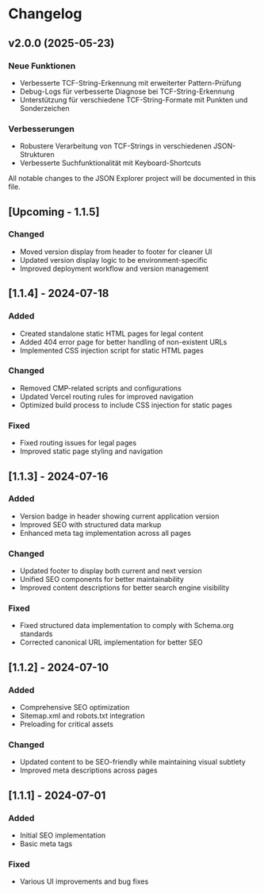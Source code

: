 # Changelog

## v2.0.0 (2025-05-23)

### Neue Funktionen
- Verbesserte TCF-String-Erkennung mit erweiterter Pattern-Prüfung
- Debug-Logs für verbesserte Diagnose bei TCF-String-Erkennung
- Unterstützung für verschiedene TCF-String-Formate mit Punkten und Sonderzeichen

### Verbesserungen
- Robustere Verarbeitung von TCF-Strings in verschiedenen JSON-Strukturen
- Verbesserte Suchfunktionalität mit Keyboard-Shortcuts

All notable changes to the JSON Explorer project will be documented in this file.

## [Upcoming - 1.1.5]

### Changed
- Moved version display from header to footer for cleaner UI
- Updated version display logic to be environment-specific
- Improved deployment workflow and version management

## [1.1.4] - 2024-07-18

### Added
- Created standalone static HTML pages for legal content
- Added 404 error page for better handling of non-existent URLs
- Implemented CSS injection script for static HTML pages

### Changed
- Removed CMP-related scripts and configurations
- Updated Vercel routing rules for improved navigation
- Optimized build process to include CSS injection for static pages

### Fixed
- Fixed routing issues for legal pages
- Improved static page styling and navigation

## [1.1.3] - 2024-07-16

### Added
- Version badge in header showing current application version
- Improved SEO with structured data markup
- Enhanced meta tag implementation across all pages

### Changed
- Updated footer to display both current and next version
- Unified SEO components for better maintainability
- Improved content descriptions for better search engine visibility

### Fixed
- Fixed structured data implementation to comply with Schema.org standards
- Corrected canonical URL implementation for better SEO

## [1.1.2] - 2024-07-10

### Added
- Comprehensive SEO optimization
- Sitemap.xml and robots.txt integration
- Preloading for critical assets

### Changed
- Updated content to be SEO-friendly while maintaining visual subtlety
- Improved meta descriptions across pages

## [1.1.1] - 2024-07-01

### Added
- Initial SEO implementation
- Basic meta tags

### Fixed
- Various UI improvements and bug fixes
